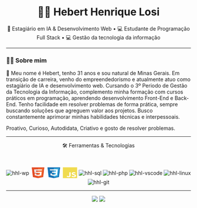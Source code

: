 <h1 align="center"> 👨‍💻 Hebert Henrique Losi</h1>

<p align="center">
  🚀 Estagiário em IA & Desenvolvimento Web • 💻 Estudante de Programação Full Stack • 💻 Gestão da tecnologia da informação
</p>

---

### 👨‍💻 Sobre mim
🚀 Meu nome é Hebert, tenho 31 anos e sou natural de Minas Gerais. Em transição de carreira, venho do empreendedorismo e atualmente atuo como estagiário de IA e desenvolvimento web. Cursando o 3º Periodo de Gestão da Tecnologia da Informação,  complemento minha formação com cursos práticos em programação, aprendendo desenvolvimento Front-End e Back-End. Tenho facilidade em resolver problemas de forma prática, sempre buscando soluções que agreguem valor aos projetos. Busco constantemente aprimorar minhas habilidades técnicas e interpessoais.

Proativo, Curioso, Autodidata, Criativo e gosto de resolver problemas.


---
<p align="center">
 🛠️ Ferramentas & Tecnologias 
</p>

<div style="display: inline_block"><br>
  <p align="center">
  <img align="center" alt="hhl-wp" height="30" width="40" src="https://cdn.jsdelivr.net/gh/devicons/devicon@latest/icons/wordpress/wordpress-plain.svg"/>
  <img align="center" alt="hhl-HTML" height="30" width="40" src="https://raw.githubusercontent.com/devicons/devicon/master/icons/html5/html5-original.svg">
  <img align="center" alt="hhl-CSS" height="30" width="40" src="https://raw.githubusercontent.com/devicons/devicon/master/icons/css3/css3-original.svg">
  <img align="center" alt="hhl-Js" height="30" width="40" src="https://raw.githubusercontent.com/devicons/devicon/master/icons/javascript/javascript-plain.svg">
  <img align="center" alt="hhl-sql" height="30" width="40" src="https://cdn.jsdelivr.net/gh/devicons/devicon@latest/icons/azuresqldatabase/azuresqldatabase-original.svg">
  <img align="center" alt="hhl-php" height="30" width="40" src="https://cdn.jsdelivr.net/gh/devicons/devicon@latest/icons/php/php-original.svg"/>
  <img align="center" alt="hhl-vscode" height="30" width="40" src="https://cdn.jsdelivr.net/gh/devicons/devicon@latest/icons/vscode/vscode-original.svg"/>
  <img align="center" alt="hhl-linux" height="30" width="40" src="https://cdn.jsdelivr.net/gh/devicons/devicon@latest/icons/linux/linux-original.svg"/>
  <img align="center" alt="hhl-git" height="30" width="40"  src="https://cdn.jsdelivr.net/gh/devicons/devicon@latest/icons/git/git-original.svg"/>
  </p>
</div>


---

<p align="center">
  <img src="https://github-readme-stats.vercel.app/api?username=heberthenriquelosi&show_icons=true&theme=tokyonight" width="48%">
  <img src="https://github-readme-stats.vercel.app/api/top-langs/?username=heberthenriquelosi&layout=compact&theme=tokyonight" width="48%">
</p>

  
  ##


